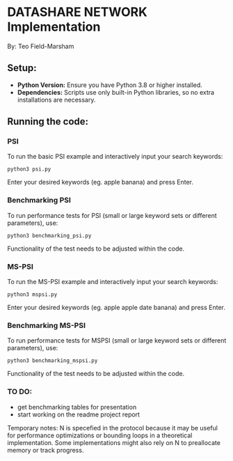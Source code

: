 # DATASHARE NETWORK Implementation

By: Teo Field-Marsham

## Setup:
- **Python Version:** Ensure you have Python 3.8 or higher installed.
- **Dependencies:** Scripts use only built-in Python libraries, so no extra installations are necessary.

## Running the code:

### PSI
To run the basic PSI example and interactively input your search keywords:

    python3 psi.py
    
Enter your desired keywords (eg. apple banana) and press Enter.

### Benchmarking PSI
To run performance tests for PSI (small or large keyword sets or different parameters), use:

    python3 benchmarking_psi.py
    
Functionality of the test needs to be adjusted within the code.

### MS-PSI
To run the MS-PSI example and interactively input your search keywords:

    python3 mspsi.py
    
Enter your desired keywords (eg. apple apple date banana) and press Enter.

### Benchmarking MS-PSI
To run performance tests for MSPSI (small or large keyword sets or different parameters), use:

    python3 benchmarking_mspsi.py
    
Functionality of the test needs to be adjusted within the code.





### TO DO:
- get benchmarking tables for presentation  
- start working on the readme project report

Temporary notes:
N is specefied in the protocol because it may be useful for performance optimizations or bounding loops in a theoretical implementation.
Some implementations might also rely on N to preallocate memory or track progress.

